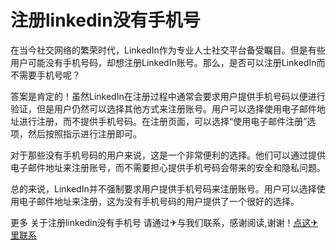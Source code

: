 # 注册linkedin没有手机号

在当今社交网络的繁荣时代，LinkedIn作为专业人士社交平台备受瞩目。但是有些用户可能没有手机号码，却想注册LinkedIn账号。那么，是否可以注册LinkedIn而不需要手机号呢？

答案是肯定的！虽然LinkedIn在注册过程中通常会要求用户提供手机号码以便进行验证，但是用户仍然可以选择其他方式来注册账号。用户可以选择使用电子邮件地址进行注册，而不提供手机号码。在注册页面，可以选择“使用电子邮件注册”选项，然后按照指示进行注册即可。

对于那些没有手机号码的用户来说，这是一个非常便利的选择。他们可以通过提供电子邮件地址来注册账号，而不需要担心提供手机号码会带来的安全和隐私问题。

总的来说，LinkedIn并不强制要求用户提供手机号码来注册账号。用户可以选择使用电子邮件地址来注册，这为没有手机号码的用户提供了一个很好的选择。

更多 关于注册linkedin没有手机号 请通过✈与我们联系，感谢阅读,谢谢！[点这✈里联系](https://a.k02.cc)
